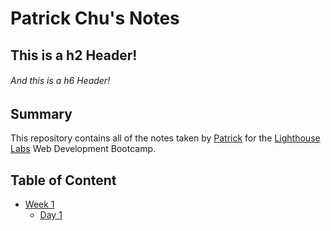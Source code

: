 # Patrick Chu's Notes

## This is a h2 Header!
###### And this is a h6 Header!

## Summary

  This repository contains all of the notes taken by [Patrick](https://github.com/MWPCHU621) for the [Lighthouse Labs](https://lighthouselabs.ca/web-bootcamp) Web Development Bootcamp.

## Table of Content

* [Week 1](/Week_1)
  * [Day 1](/Week_1/Day_1)